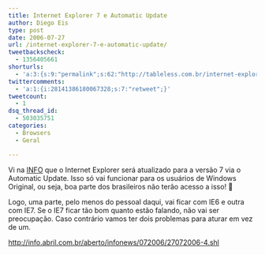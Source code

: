 ```yaml
---
title: Internet Explorer 7 e Automatic Update
author: Diego Eis
type: post
date: 2006-07-27
url: /internet-explorer-7-e-automatic-update/
tweetbackscheck:
  - 1356405661
shorturls:
  - 'a:3:{s:9:"permalink";s:62:"http://tableless.com.br/internet-explorer-7-e-automatic-update";s:7:"tinyurl";s:26:"http://tinyurl.com/3mwpr9n";s:4:"isgd";s:19:"http://is.gd/KVcBrm";}'
twittercomments:
  - 'a:1:{i:28141386180067328;s:7:"retweet";}'
tweetcount:
  - 1
dsq_thread_id:
  - 503035751
categories:
  - Browsers
  - Geral

---
```

Vi na [INFO][1] que o Internet Explorer será atualizado para a versão 7 via o Automatic Update. Isso só vai funcionar para os usuários de Windows Original, ou seja, boa parte dos brasileiros não terão acesso a isso! 🙁
  
Logo, uma parte, pelo menos do pessoal daqui, vai ficar com IE6 e outra com IE7. Se o IE7 ficar tão bom quanto estão falando, não vai ser preocupação. Caso contrário vamos ter dois problemas para aturar em vez de um.

<http://info.abril.com.br/aberto/infonews/072006/27072006-4.shl>

 [1]: http://info.abril.com.br/aberto/infonews/072006/27072006-4.shl